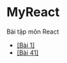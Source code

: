 # MyReact
Bài tập môn React</br>
<ul>
<li><a href="https://codepen.io/PhamMinhTri20/pen/QWreNgW">[Bài 1]</a></ol>
<li><a href="https://codepen.io/PhamMinhTri20/pen/QWreNgW">[Bài 41]</a></ol>
</ul>
